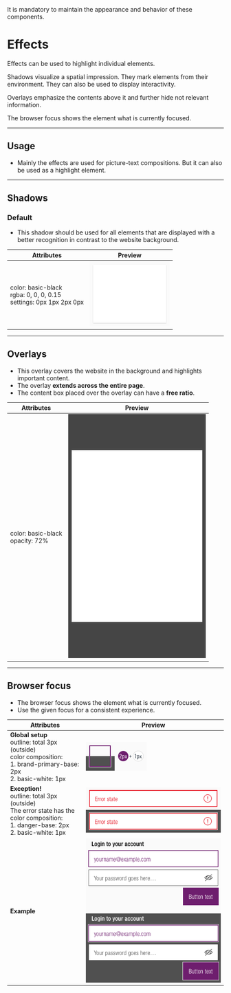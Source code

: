 <AlertWarning alertHeadline="Not modifiable">
It is mandatory to maintain the appearance and behavior of these components.
</AlertWarning>

# Effects

Effects can be used to highlight individual elements.

Shadows visualize a spatial impression. They mark elements from their environment. They can also be used to display interactivity.

Overlays emphasize the contents above it and further hide not relevant information.

The browser focus shows the element what is currently focused.

---

## Usage

- Mainly the effects are used for picture-text compositions. But it can also be used as a highlight element.

---

## Shadows

### Default

- This shadow should be used for all elements that are displayed with a better recognition in contrast to the website background.

| Attributes | Preview |
|---|---|
| color: basic-black<br>rgba: 0, 0, 0, 0.15<br>settings: 0px 1px 2px 0px | ![shadow: default](assets/shadow-default@1x.png) |

---

## Overlays

- This overlay covers the website in the background and highlights important content.
- The overlay **extends across the entire page**.
- The content box placed over the overlay can have a **free ratio**.

| Attributes | Preview |
|---|---|
| color: basic-black <br> opacity: 72% | ![overlay](assets/overlay@1x.png) |

---

## Browser focus

- The browser focus shows the element what is currently focused.
- Use the given focus for a consistent experience.

| Attributes | Preview |
|---|---|
| **Global setup**<br>outline: total 3px (outside)<br> color composition:<br>1. brand-primary-base: 2px <br>2. basic-white: 1px | ![browser focus default](assets/browser-focus-default@1x.png) |
| **Exception!**<br>outline: total 3px (outside)<br>The error state has the <br> color composition:<br>1. danger-base: 2px<br>2. basic-white: 1px | ![browser focus error](assets/browser-focus-error@1x.png) |
| **Example**<br> | ![browser focus example](assets/browser-focus-example@1x.png) |
